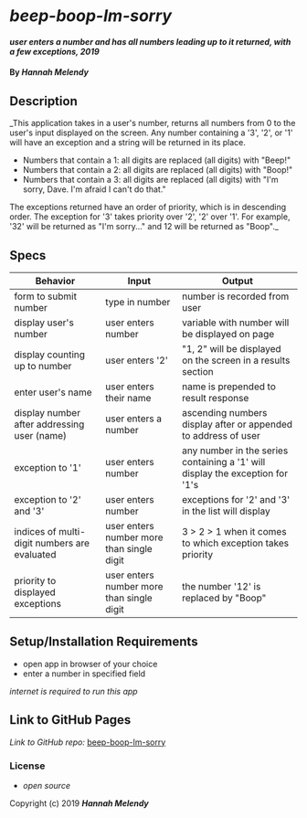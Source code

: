# _beep-boop-Im-sorry_

#### _user enters a number and has all numbers leading up to it returned, with a few exceptions, 2019_

#### By _**Hannah Melendy**_

## Description

_This application takes in a user's number, returns all numbers from 0 to the user's input displayed on the screen. Any number containing a '3', '2', or '1' will have an exception and a string will be returned in its place.
 * Numbers that contain a 1: all digits are replaced (all digits) with "Beep!"
 * Numbers that contain a 2: all digits are replaced (all digits) with "Boop!"
 * Numbers that contain a 3: all digits are replaced (all digits) with "I'm sorry, Dave. I'm afraid I can't do that."

The exceptions returned have an order of priority, which is in descending order. The exception for '3' takes priority over '2', '2' over '1'. For example, '32' will be returned as "I'm sorry..." and 12 will be returned as "Boop"._

## Specs

| Behavior | Input | Output |
| ---- | ---- | ---- |
| form to submit number | type in number | number is recorded from user |
| display user's number | user enters number | variable with number will be displayed on page |
| display counting up to number| user enters '2'| "1, 2" will be displayed on the screen in a results section |
| enter user's name | user enters their name | name is prepended to result response |
| display number after addressing user (name) | user enters a number | ascending numbers display after or appended to address of user |
| exception to '1' | user enters number | any number in the series containing a '1' will display the exception for '1's |
| exception to '2' and '3'| user enters number | exceptions for '2' and '3' in the list will display |
| indices of multi-digit numbers are evaluated | user enters number more than single digit | 3 > 2 > 1 when it comes to which exception takes priority
| priority to displayed exceptions | user enters number more than single digit | the number '12' is replaced by "Boop" |


## Setup/Installation Requirements

* open app in browser of your choice
* enter a number in specified field

_internet is required to run this app_

## Link to GitHub Pages

_Link to GitHub repo:_
[beep-boop-Im-sorry](https://github.com/H-Len/beep-boop-Im-sorry.git)


### License

* _open source_

Copyright (c) 2019 **_Hannah Melendy_**
